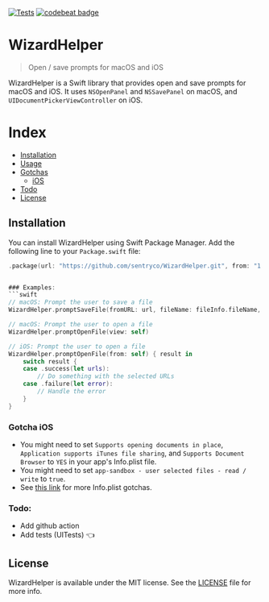 [![Tests](https://github.com/sentryco/WizardHelper/actions/workflows/Tests.yml/badge.svg)](https://github.com/sentryco/WizardHelper/actions/workflows/Tests.yml)
[![codebeat badge](https://codebeat.co/badges/9f71bf1b-cdba-4fb5-97f7-fa603fde7555)](https://codebeat.co/projects/github-com-eonist-wizardhelper-master)

# WizardHelper

> Open / save prompts for macOS and iOS

WizardHelper is a Swift library that provides open and save prompts for macOS and iOS. It uses `NSOpenPanel` and `NSSavePanel` on macOS, and `UIDocumentPickerViewController` on iOS.

# Index
- [Installation](#installation)
- [Usage](#usage)
- [Gotchas](#gotchas)
    - [iOS](#ios)
- [Todo](#todo)
- [License](#license)


## Installation

You can install WizardHelper using Swift Package Manager. Add the following line to your `Package.swift` file:

```swift
.package(url: "https://github.com/sentryco/WizardHelper.git", from: "1.0.0")


### Examples:
```swift
// macOS: Prompt the user to save a file
WizardHelper.promptSaveFile(fromURL: url, fileName: fileInfo.fileName, view: self)

// macOS: Prompt the user to open a file
WizardHelper.promptOpenFile(view: self)

// iOS: Prompt the user to open a file
WizardHelper.promptOpenFile(from: self) { result in
    switch result {
    case .success(let urls):
        // Do something with the selected URLs
    case .failure(let error):
        // Handle the error
    }
}
```

### Gotcha  iOS

- You might need to set `Supports opening documents in place`, `Application supports iTunes file sharing`, and `Supports Document Browser` to `YES` in your app's Info.plist file.
- You might need to set `app-sandbox - user selected files - read / write` to `true`.
- See [this link](https://stackoverflow.com/questions/70370908/showing-ios-app-files-within-in-the-files-app) for more Info.plist gotchas.


### Todo:
- Add github action
- Add tests (UITests) 👈

## License
WizardHelper is available under the MIT license. See the [LICENSE](LICENSE) file for more info.
